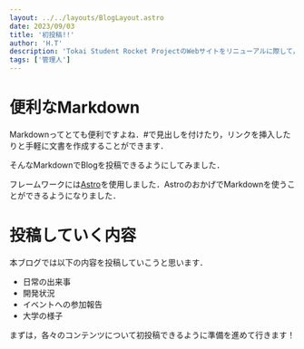 ```yaml
---
layout: ../../layouts/BlogLayout.astro
date: 2023/09/03
title: '初投稿!!'
author: 'H.T'
description: 'Tokai Student Rocket ProjectのWebサイトをリニューアルに際して，新しくBlogを投稿していこうと思います．'
tags: ['管理人']
---
```


# 便利なMarkdown

Markdownってとても便利ですよね．#で見出しを付けたり，リンクを挿入したりと手軽に文書を作成することができます．

そんなMarkdownでBlogを投稿できるようにしてみました．

フレームワークには[Astro](https://astro.build/)を使用しました．AstroのおかげでMarkdownを使うことができるようになりました．

# 投稿していく内容

本ブログでは以下の内容を投稿していこうと思います．

- 日常の出来事
- 開発状況
- イベントへの参加報告
- 大学の様子

まずは，各々のコンテンツについて初投稿できるように準備を進めて行きます！
